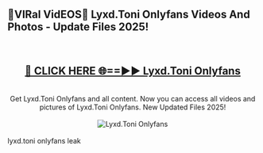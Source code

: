 <h2>🔴VIRal VidEOS🔴 Lyxd.Toni Onlyfans Videos And Photos - Update Files 2025!</h2>
<br>
<div align="center">
<h2><a href="https://virallinks.top/odZfE0" rel="nofollow">🔴 CLICK HERE 🌐==►► Lyxd.Toni Onlyfans</a></h2>
<br>
Get Lyxd.Toni Onlyfans and all content. Now you can access all videos and pictures of Lyxd.Toni Onlyfans. New Updated Files 2025!
<br>
<br>
<a href="https://virallinks.top/odZfE0" rel="nofollow" data-target="animated-image.originalLink"><img src="https://i.imgur.com/dJHk4Zq.gif)" alt="Lyxd.Toni Onlyfans" style="max-width: 100%; display: inline-block;" data-target="animated-image.originalImage"></a>
</div>
<br>
lyxd.toni onlyfans leak